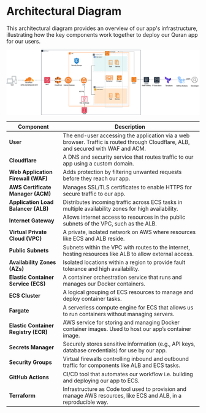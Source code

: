 # Architectural Diagram

This architectural diagram provides an overview of our app's infrastructure, illustrating how the key components work together to deploy our Quran app for our users.

![alt text](architecturaldiagram.png)


| Component                | Description                                                                                         |
|--------------------------|-----------------------------------------------------------------------------------------------------|
| **User**                 | The end-user accessing the application via a web browser. Traffic is routed through Cloudflare, ALB, and secured with WAF and ACM. |
| **Cloudflare**           | A DNS and security service that routes traffic to our app using a custom domain.                   |
| **Web Application Firewall (WAF)** | Adds protection by filtering unwanted requests before they reach our app.                 |
| **AWS Certificate Manager (ACM)** | Manages SSL/TLS certificates to enable HTTPS for secure traffic to our app.               |
| **Application Load Balancer (ALB)** | Distributes incoming traffic across ECS tasks in multiple availability zones for high availability. |
| **Internet Gateway**     | Allows internet access to resources in the public subnets of the VPC, such as the ALB.              |
| **Virtual Private Cloud (VPC)** | A private, isolated network on AWS where resources like ECS and ALB reside.                |
| **Public Subnets**       | Subnets within the VPC with routes to the internet, hosting resources like ALB to allow external access. |
| **Availability Zones (AZs)** | Isolated locations within a region to provide fault tolerance and high availability.          |
| **Elastic Container Service (ECS)**  | A container orchestration service that runs and manages our Docker containers.         |
| **ECS Cluster**          | A logical grouping of ECS resources to manage and deploy container tasks.                           |
| **Fargate**              | A serverless compute engine for ECS that allows us to run containers without managing servers.     |
| **Elastic Container Registry (ECR)** | AWS service for storing and managing Docker container images. Used to host our app’s container image. |
| **Secrets Manager**      | Securely stores sensitive information (e.g., API keys, database credentials) for use by our app.   |
| **Security Groups**      | Virtual firewalls controlling inbound and outbound traffic for components like ALB and ECS tasks.  |
| **GitHub Actions**       | CI/CD tool that automates our workflow i.e. building and deploying our app to ECS.                |
| **Terraform**            | Infrastructure as Code tool used to provision and manage AWS resources, like ECS and ALB, in a reproducible way. |

